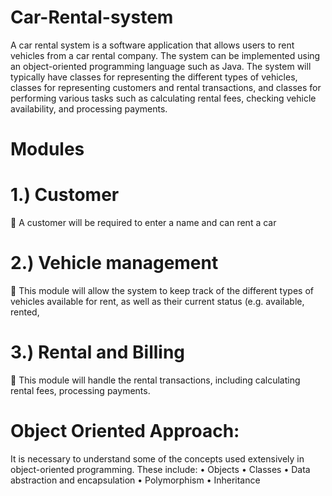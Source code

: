 # Car-Rental-system
A car rental system is a software application that allows users to rent vehicles from a car rental company. The system can be implemented using an object-oriented programming language such as Java. The system will typically have classes for representing the different types of vehicles, classes for representing customers and rental transactions, and classes for performing various tasks such as calculating rental fees, checking vehicle availability, and processing payments.
 # Modules
# 1.)	Customer
	A customer will be required to enter a name and can rent a car

# 2.)	Vehicle management
	This module will allow the system to keep track of the different types of vehicles available for rent, as well as their current status (e.g. available, rented,

# 3.)	Rental and Billing
	This module will handle the rental transactions, including calculating rental fees, processing payments.

# Object Oriented Approach:
It is necessary to understand some of the concepts used
extensively in object-oriented programming. These include:
• Objects
• Classes
• Data abstraction and encapsulation
• Polymorphism
• Inheritance




